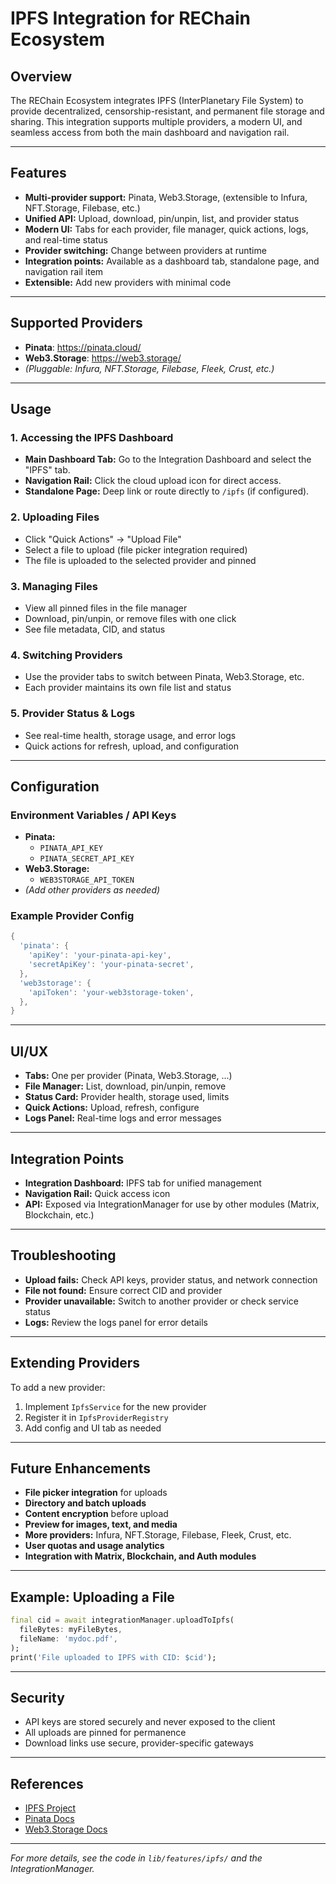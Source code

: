 # IPFS Integration for REChain Ecosystem

## Overview
The REChain Ecosystem integrates IPFS (InterPlanetary File System) to provide decentralized, censorship-resistant, and permanent file storage and sharing. This integration supports multiple providers, a modern UI, and seamless access from both the main dashboard and navigation rail.

---

## Features
- **Multi-provider support:** Pinata, Web3.Storage, (extensible to Infura, NFT.Storage, Filebase, etc.)
- **Unified API:** Upload, download, pin/unpin, list, and provider status
- **Modern UI:** Tabs for each provider, file manager, quick actions, logs, and real-time status
- **Provider switching:** Change between providers at runtime
- **Integration points:** Available as a dashboard tab, standalone page, and navigation rail item
- **Extensible:** Add new providers with minimal code

---

## Supported Providers
- **Pinata**: https://pinata.cloud/
- **Web3.Storage**: https://web3.storage/
- *(Pluggable: Infura, NFT.Storage, Filebase, Fleek, Crust, etc.)*

---

## Usage
### 1. Accessing the IPFS Dashboard
- **Main Dashboard Tab:** Go to the Integration Dashboard and select the "IPFS" tab.
- **Navigation Rail:** Click the cloud upload icon for direct access.
- **Standalone Page:** Deep link or route directly to `/ipfs` (if configured).

### 2. Uploading Files
- Click "Quick Actions" → "Upload File"
- Select a file to upload (file picker integration required)
- The file is uploaded to the selected provider and pinned

### 3. Managing Files
- View all pinned files in the file manager
- Download, pin/unpin, or remove files with one click
- See file metadata, CID, and status

### 4. Switching Providers
- Use the provider tabs to switch between Pinata, Web3.Storage, etc.
- Each provider maintains its own file list and status

### 5. Provider Status & Logs
- See real-time health, storage usage, and error logs
- Quick actions for refresh, upload, and configuration

---

## Configuration
### Environment Variables / API Keys
- **Pinata:**
  - `PINATA_API_KEY`
  - `PINATA_SECRET_API_KEY`
- **Web3.Storage:**
  - `WEB3STORAGE_API_TOKEN`
- *(Add other providers as needed)*

### Example Provider Config
```dart
{
  'pinata': {
    'apiKey': 'your-pinata-api-key',
    'secretApiKey': 'your-pinata-secret',
  },
  'web3storage': {
    'apiToken': 'your-web3storage-token',
  },
}
```

---

## UI/UX
- **Tabs:** One per provider (Pinata, Web3.Storage, ...)
- **File Manager:** List, download, pin/unpin, remove
- **Status Card:** Provider health, storage used, limits
- **Quick Actions:** Upload, refresh, configure
- **Logs Panel:** Real-time logs and error messages

---

## Integration Points
- **Integration Dashboard:** IPFS tab for unified management
- **Navigation Rail:** Quick access icon
- **API:** Exposed via IntegrationManager for use by other modules (Matrix, Blockchain, etc.)

---

## Troubleshooting
- **Upload fails:** Check API keys, provider status, and network connection
- **File not found:** Ensure correct CID and provider
- **Provider unavailable:** Switch to another provider or check service status
- **Logs:** Review the logs panel for error details

---

## Extending Providers
To add a new provider:
1. Implement `IpfsService` for the new provider
2. Register it in `IpfsProviderRegistry`
3. Add config and UI tab as needed

---

## Future Enhancements
- **File picker integration** for uploads
- **Directory and batch uploads**
- **Content encryption** before upload
- **Preview for images, text, and media**
- **More providers:** Infura, NFT.Storage, Filebase, Fleek, Crust, etc.
- **User quotas and usage analytics**
- **Integration with Matrix, Blockchain, and Auth modules**

---

## Example: Uploading a File
```dart
final cid = await integrationManager.uploadToIpfs(
  fileBytes: myFileBytes,
  fileName: 'mydoc.pdf',
);
print('File uploaded to IPFS with CID: $cid');
```

---

## Security
- API keys are stored securely and never exposed to the client
- All uploads are pinned for permanence
- Download links use secure, provider-specific gateways

---

## References
- [IPFS Project](https://ipfs.tech/)
- [Pinata Docs](https://docs.pinata.cloud/)
- [Web3.Storage Docs](https://docs.web3.storage/)

---

*For more details, see the code in `lib/features/ipfs/` and the IntegrationManager.* 